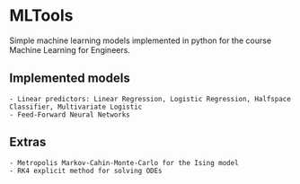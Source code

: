 # MLTools
Simple machine learning models implemented in python for the course Machine Learning for Engineers.

## Implemented models
    - Linear predictors: Linear Regression, Logistic Regression, Halfspace Classifier, Multivariate Logistic 
    - Feed-Forward Neural Networks
    
## Extras
    - Metropolis Markov-Cahin-Monte-Carlo for the Ising model
    - RK4 explicit method for solving ODEs
